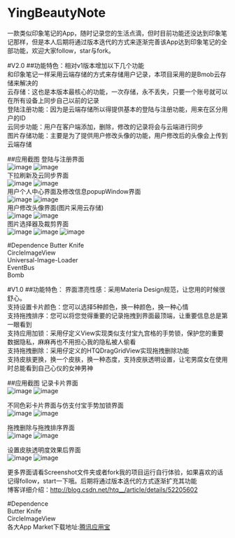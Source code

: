 # YingBeautyNote

一款类似印象笔记的App，随时记录您的生活点滴，但时目前功能还没达到印象笔记那样，但是本人后期将通过版本迭代的方式来逐渐完善该App达到印象笔记的全部功能，欢迎大家follow，star与fork。


#V2.0
##功能特色：相对v1版本增加以下几个功能  
和印象笔记一样采用云端存储的方式来存储用户记录，本项目采用的是Bmob云存储来解决的  
云存储：这也是本版本最核心的功能，一次存储，永不丢失，只要一个账号就可以在所有设备上同步自己以前的记录   
登陆注册功能：因为是云端存储所以得提供基本的登陆与注册功能，用来在区分用户的ID  
云同步功能：用户在客户端添加，删除，修改的记录将会与云端进行同步    
图片存储功能：主要是为了提供用户修改头像的功能，用户修改后的头像会上传到云端存储  

##应用截图
登陆与注册界面  
![image](https://github.com/HuTianQi/YingBeautyNote/blob/master/BeautyNote_Screenshot_v2/S60907-191614.jpg) 
![image](https://github.com/HuTianQi/YingBeautyNote/blob/master/BeautyNote_Screenshot_v2/S60907-205446.jpg)  
下拉刷新及云同步界面  
![image](https://github.com/HuTianQi/YingBeautyNote/blob/master/BeautyNote_Screenshot_v2/S60907-192417.jpg)
![image](https://github.com/HuTianQi/YingBeautyNote/blob/master/BeautyNote_Screenshot_v2/S60907-192359.jpg)  
用户个人中心界面及修改信息popupWindow界面  
![image](https://github.com/HuTianQi/YingBeautyNote/blob/master/BeautyNote_Screenshot_v2/S60907-185754.jpg)
![image](https://github.com/HuTianQi/YingBeautyNote/blob/master/BeautyNote_Screenshot_v2/S60907-185819.jpg)  
用户修改头像界面(图片采用云存储)  
![image](https://github.com/HuTianQi/YingBeautyNote/blob/master/BeautyNote_Screenshot_v2/S60907-185754.jpg)
![image](https://github.com/HuTianQi/YingBeautyNote/blob/master/BeautyNote_Screenshot_v2/S60907-185911.jpg)  
图片选择器及裁剪界面  
![image](https://github.com/HuTianQi/YingBeautyNote/blob/master/BeautyNote_Screenshot_v2/S60907-215202.jpg)
![image](https://github.com/HuTianQi/YingBeautyNote/blob/master/BeautyNote_Screenshot_v2/S60907-222333.jpg)
![image](https://github.com/HuTianQi/YingBeautyNote/blob/master/BeautyNote_Screenshot_v2/S60907-222411.jpg)  

#Dependence
Butter Knife  
CircleImageView  
Universal-Image-Loader   
EventBus  
Bomb  



#V1.0
##功能特色：
界面漂亮性感：采用Materia Design规范，让您用的时候很舒心。  
支持设置卡片颜色：您可以选择5种颜色，换一种颜色，换一种心情  
支持拖拽排序：您可以将您觉得重要的记录拖拽到界面最顶端，让重要信息总是第一眼看到  
支持应用加锁：采用仔定义View实现类似支付宝九宫格的手势锁，保护您的重要数据隐私，麻麻再也不用担心我的隐私被人偷看  
支持拖拽删除：采用仔定义的HTQDragGridView实现拖拽删除功能  
支持皮肤更换，换一个皮肤，换一种态度，支持皮肤透明设置，让宅男腐女在使用时总能看到自己心仪的女神男神

##应用截图
记录卡片界面  
![image](https://github.com/HuTianQi/YingBeautyNote/blob/master/BeautyNote_Screenshot/S60812-213058.jpg)
![image](https://github.com/HuTianQi/YingBeautyNote/blob/master/BeautyNote_Screenshot/S60812-214328.jpg)

不同色彩卡片界面与仿支付宝手势加锁界面  
![image](https://github.com/HuTianQi/YingBeautyNote/blob/master/BeautyNote_Screenshot/S60812-213946.jpg)
![image](https://github.com/HuTianQi/YingBeautyNote/blob/master/BeautyNote_Screenshot/S60812-214050.jpg)

拖拽删除与拖拽排序界面  
![image](https://github.com/HuTianQi/YingBeautyNote/blob/master/BeautyNote_Screenshot/S60812-212938.jpg)
![image](https://github.com/HuTianQi/YingBeautyNote/blob/master/BeautyNote_Screenshot/S60812-213037.jpg)

设置皮肤透明度效果后界面  
![image](https://github.com/HuTianQi/YingBeautyNote/blob/master/BeautyNote_Screenshot/S60813-114357.jpg)
![image](https://github.com/HuTianQi/YingBeautyNote/blob/master/BeautyNote_Screenshot/S60813-114522.jpg)

更多界面请看Screenshot文件夹或者fork我的项目运行自行体验，如果喜欢的话记得follow，start一下哦。后期将通过版本迭代的方式逐渐扩充其功能  
博客详细介绍：http://blog.csdn.net/htq__/article/details/52205602  

#Dependence  
Butter Knife  
CircleImageView  
各大App Market下载地址:[腾讯应用宝](http://android.myapp.com/myapp/detail.htm?apkName=com.htq.baidu.com.htq.baidu.coolnote)

